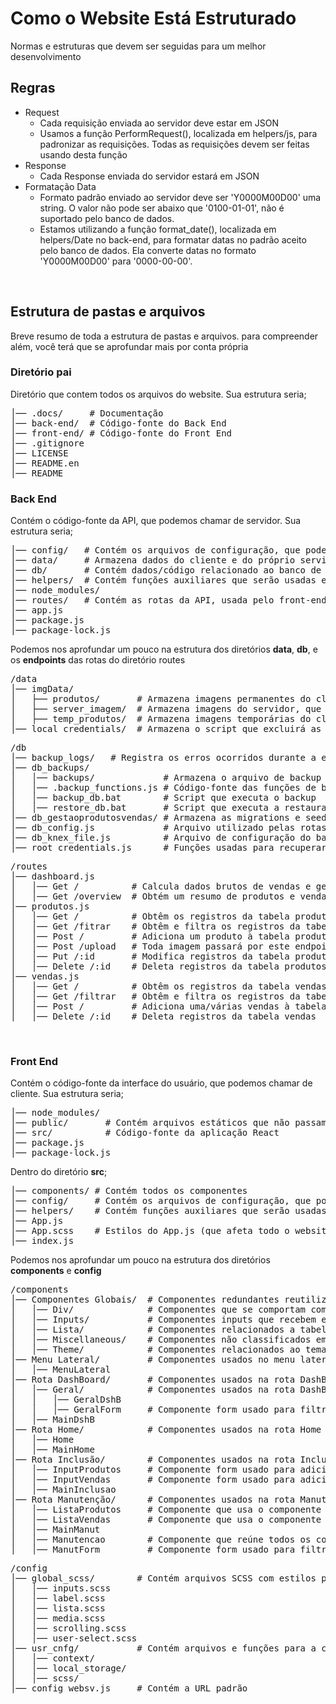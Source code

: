 # Como o Website Está Estruturado #
Normas e estruturas que devem ser seguidas para um melhor desenvolvimento

<h2> Regras </h2>
<ul>
  <li>Request
    <ul>
      <li>Cada requisição enviada ao servidor deve estar em JSON</li>
      <li>
        Usamos a função PerformRequest(), localizada em helpers/js, para padronizar as requisições. 
        Todas as requisições devem ser feitas usando desta função
      </li>
    </ul>
  </li>
  <li>Response
    <ul>
      <li>Cada Response enviada do servidor estará em JSON</li>
    </ul>
  </li>
  <li>Formatação Data
    <ul>
      <li>
        Formato padrão enviado ao servidor deve ser 'Y0000M00D00' uma string.  O valor não pode ser abaixo que '0100-01-01', não é suportado pelo banco de dados.   
      </li>
      <li>
        Estamos utilizando a função format_date(), localizada em helpers/Date no back-end, para formatar datas no padrão aceito pelo banco de dados. Ela converte datas no formato 'Y0000M00D00' para '0000-00-00'.
      </li>
    </ul>
  </li>
</ul>

<br/>
<h2> Estrutura de pastas e arquivos </h2>
Breve resumo de toda a estrutura de pastas e arquivos. para compreender além, você terá que se aprofundar mais por conta própria

<h3> Diretório pai </h3>

Diretório que contem todos os arquivos do website. Sua estrutura seria;
<pre>
│── .docs/     # Documentação
│── back-end/  # Código-fonte do Back End
│── front-end/ # Código-fonte do Front End
│── .gitignore 
│── LICENSE         
│── README.en       
│── README          
</pre>

<h3> Back End </h3>

Contém o código-fonte da API, que podemos chamar de servidor. Sua estrutura seria;
<pre>
│── config/   # Contém os arquivos de configuração, que podem ser usados ​​em qualquer parte do servidor
│── data/     # Armazena dados do cliente e do próprio servidor, como imagens e credenciais locais
│── db/       # Contém dados/código relacionado ao banco de dados, como; logs, rotina de backup, estrutura do banco de dados
│── helpers/  # Contém funções auxiliares que serão usadas em todo o servidor, como; funções para criptografia, paginação   
│── node_modules/ 
│── routes/   # Contém as rotas da API, usada pelo front-end   
│── app.js   
│── package.js 
│── package-lock.js  
</pre>

Podemos nos aprofundar um pouco na estrutura dos diretórios <b>data</b>, <b>db</b>, e os <b>endpoints</b> das rotas do diretório routes
<pre>
/data
│── imgData/   
│   ├── produtos/       # Armazena imagens permanentes do cliente
│   ├── server_imagem/  # Armazena imagens do servidor, que não podem ser excluídas ou alteradas pelo cliente
│   ├── temp_produtos/  # Armazena imagens temporárias do cliente para serem verificadas, antes de se tornarem permanentes
│── local_credentials/  # Armazena o script que excluirá as credenciais do banco de dados local, junto com a própria credenciais
</pre>

<pre>
/db
│── backup_logs/   # Registra os erros ocorridos durante a execução do backup, e restauração 
│── db_backups/    
│   │── backups/             # Armazena o arquivo de backup  
│   │── .backup_functions.js # Código-fonte das funções de backup e restauração
│   │── backup_db.bat        # Script que executa o backup
│   │── restore_db.bat       # Script que executa a restauração
│── db_gestaoprodutosvendas/ # Armazena as migrations e seeds do banco de dados         
│── db_config.js             # Arquivo utilizado pelas rotas para se comunicar com o banco de dados
│── db_knex_file.js          # Arquivo de configuração do banco de dados feito pelo knex   
│── root_credentials.js      # Funções usadas para recuperar as credenciais root do banco de dados e criá-las localmente
</pre>

<pre>
/routes
│── dashboard.js
│   │── Get /          # Calcula dados brutos de vendas e gera o lucro com base nos valores brutos              
│   │── Get /overview  # Obtém um resumo de produtos e vendas. por exemplo; produto mais vendido e lucro mensal
│── produtos.js
│   │── Get /          # Obtêm os registros da tabela produtos
│   │── Get /fitrar    # Obtêm e filtra os registros da tabela produtos, com 'req.query'
│   │── Post /         # Adiciona um produto à tabela produtos
│   │── Post /upload   # Toda imagem passará por este endpoint para verificação. Os caminhos obtidos são usados ​​no Post padrão
│   │── Put /:id       # Modifica registros da tabela produtos 
│   │── Delete /:id    # Deleta registros da tabela produtos
│── vendas.js  
│   │── Get /          # Obtêm os registros da tabela vendas          
│   │── Get /filtrar   # Obtêm e filtra os registros da tabela vendas, com 'req.query'
│   │── Post /         # Adiciona uma/várias vendas à tabela vendas
│   │── Delete /:id    # Deleta registros da tabela vendas
</pre>

<br/>
<h3> Front End </h3>

Contém o código-fonte da interface do usuário, que podemos chamar de cliente. Sua estrutura seria;
<pre>
│── node_modules/
│── public/       # Contém arquivos estáticos que não passam pelo processamento do React
│── src/          # Código-fonte da aplicação React
│── package.js
│── package-lock.js
</pre>

Dentro do diretório <b>src</b>;
<pre>
│── components/ # Contém todos os componentes
│── config/     # Contém os arquivos de configuração, que podem ser usados ​​em qualquer parte do front
│── helpers/    # Contém funções auxiliares que serão usadas em todo o front, como; funções para requisições, paginação  
│── App.js      
│── App.scss    # Estilos do App.js (que afeta todo o website)
│── index.js
</pre>

Podemos nos aprofundar um pouco na estrutura dos diretórios <b>components</b> e <b>config</b>
<pre>
/components
│── Componentes Globais/  # Componentes redundantes reutilizados ​​em outros componentes
│   │── Div/              # Componentes que se comportam como uma div
│   │── Inputs/           # Componentes inputs que recebem entrada de dados 
│   │── Lista/            # Componentes relacionados a tabelas e listas
│   │── Miscellaneous/    # Componentes não classificados em nenhuma das categorias mencionadas
│   │── Theme/            # Componentes relacionados ao tema visual
│── Menu Lateral/         # Componentes usados ​​no menu lateral
│   │── MenuLateral
│── Rota DashBoard/       # Componentes usados na rota DashBoard (/dashboard)
│   │── Geral/            # Componentes usados na rota DashBoard Geral (dashboard/geral)
│   │   │── GeralDshB     
│   │   │── GeralForm     # Componente form usado para filtrar os dados da seção produtos
│   │── MainDshB
│── Rota Home/            # Componentes usados na rota Home (/)
│   │── Home 
│   │── MainHome
│── Rota Inclusão/        # Componentes usados na rota Inclusão (/inclusao)
│   │── InputProdutos     # Componente form usado para adicionar produtos 
│   │── InputVendas       # Componente form usado para adicionar vendas
│   │── MainInclusao
│── Rota Manutenção/      # Componentes usados na rota Manutenção (/manut)
│   │── ListaProdutos     # Componente que usa o componente global Lista.js para exibir registros da tabela produtos
│   │── ListaVendas       # Componente que usa o componente global Lista.js para exibir registros da tabela vendas 
│   │── MainManut
│   │── Manutencao        # Componente que reúne todos os componentes da Rota Manutenção, exceto o MainManut, fundindo a lógica
│   │── ManutForm         # Componente form usado para filtrar os dados de ambas as listas (ListaProdutos e ListaVendas)
</pre>

<pre>
/config
│── global_scss/        # Contém arquivos SCSS com estilos padrão reutilizáveis ​​para padronização e alterações mais fáceis
│   │── inputs.scss
│   │── label.scss
│   │── lista.scss
│   │── media.scss 
│   │── scrolling.scss 
│   │── user-select.scss
│── usr_cnfg/           # Contém arquivos e funções para a configuração do usuário
│   │── context/
│   │── local_storage/
│   │── scss/           
│── config_websv.js     # Contém a URL padrão
</pre>
